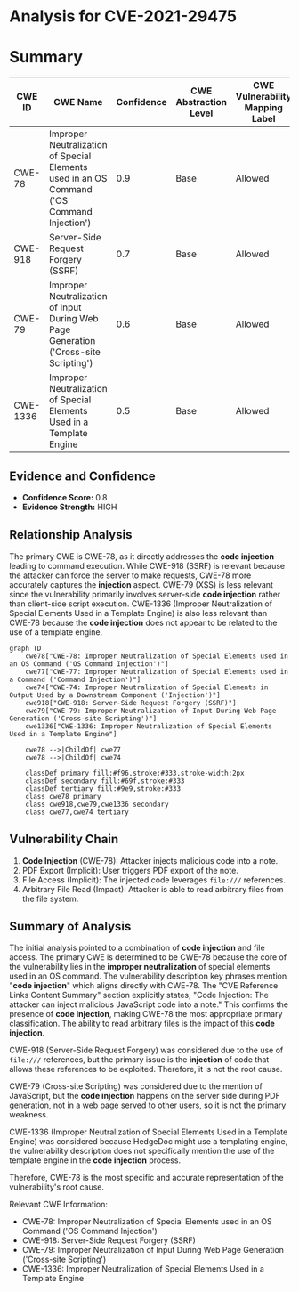 # Analysis for CVE-2021-29475

# Summary
| CWE ID | CWE Name | Confidence | CWE Abstraction Level | CWE Vulnerability Mapping Label | CWE-Vulnerability Mapping Notes |
|---|---|---|---|---|---|
| CWE-78 | Improper Neutralization of Special Elements used in an OS Command ('OS Command Injection') | 0.9 | Base | Allowed | Primary CWE |
| CWE-918 | Server-Side Request Forgery (SSRF) | 0.7 | Base | Allowed | Secondary Candidate |
| CWE-79 | Improper Neutralization of Input During Web Page Generation ('Cross-site Scripting') | 0.6 | Base | Allowed | Secondary Candidate |
| CWE-1336 | Improper Neutralization of Special Elements Used in a Template Engine | 0.5 | Base | Allowed | Secondary Candidate |

## Evidence and Confidence

*   **Confidence Score:** 0.8
*   **Evidence Strength:** HIGH

## Relationship Analysis
The primary CWE is CWE-78, as it directly addresses the **code injection** leading to command execution. While CWE-918 (SSRF) is relevant because the attacker can force the server to make requests, CWE-78 more accurately captures the **injection** aspect. CWE-79 (XSS) is less relevant since the vulnerability primarily involves server-side **code injection** rather than client-side script execution. CWE-1336 (Improper Neutralization of Special Elements Used in a Template Engine) is also less relevant than CWE-78 because the **code injection** does not appear to be related to the use of a template engine.

```mermaid
graph TD
    cwe78["CWE-78: Improper Neutralization of Special Elements used in an OS Command ('OS Command Injection')"]
    cwe77["CWE-77: Improper Neutralization of Special Elements used in a Command ('Command Injection')"]
    cwe74["CWE-74: Improper Neutralization of Special Elements in Output Used by a Downstream Component ('Injection')"]
    cwe918["CWE-918: Server-Side Request Forgery (SSRF)"]
    cwe79["CWE-79: Improper Neutralization of Input During Web Page Generation ('Cross-site Scripting')"]
    cwe1336["CWE-1336: Improper Neutralization of Special Elements Used in a Template Engine"]

    cwe78 -->|ChildOf| cwe77
    cwe78 -->|ChildOf| cwe74
    
    classDef primary fill:#f96,stroke:#333,stroke-width:2px
    classDef secondary fill:#69f,stroke:#333
    classDef tertiary fill:#9e9,stroke:#333
    class cwe78 primary
    class cwe918,cwe79,cwe1336 secondary
    class cwe77,cwe74 tertiary
```

## Vulnerability Chain
1.  **Code Injection** (CWE-78): Attacker injects malicious code into a note.
2.  PDF Export (Implicit): User triggers PDF export of the note.
3.  File Access (Implicit): The injected code leverages `file:///` references.
4.  Arbitrary File Read (Impact): Attacker is able to read arbitrary files from the file system.

## Summary of Analysis
The initial analysis pointed to a combination of **code injection** and file access. The primary CWE is determined to be CWE-78 because the core of the vulnerability lies in the **improper neutralization** of special elements used in an OS command. The vulnerability description key phrases mention "**code injection**" which aligns directly with CWE-78. The "CVE Reference Links Content Summary" section explicitly states, "Code Injection: The attacker can inject malicious JavaScript code into a note." This confirms the presence of **code injection**, making CWE-78 the most appropriate primary classification. The ability to read arbitrary files is the impact of this **code injection**.

CWE-918 (Server-Side Request Forgery) was considered due to the use of `file:///` references, but the primary issue is the **injection** of code that allows these references to be exploited. Therefore, it is not the root cause.

CWE-79 (Cross-site Scripting) was considered due to the mention of JavaScript, but the **code injection** happens on the server side during PDF generation, not in a web page served to other users, so it is not the primary weakness.

CWE-1336 (Improper Neutralization of Special Elements Used in a Template Engine) was considered because HedgeDoc might use a templating engine, the vulnerability description does not specifically mention the use of the template engine in the **code injection** process.

Therefore, CWE-78 is the most specific and accurate representation of the vulnerability's root cause.

Relevant CWE Information:
*   CWE-78: Improper Neutralization of Special Elements used in an OS Command ('OS Command Injection')
*   CWE-918: Server-Side Request Forgery (SSRF)
*   CWE-79: Improper Neutralization of Input During Web Page Generation ('Cross-site Scripting')
*   CWE-1336: Improper Neutralization of Special Elements Used in a Template Engine